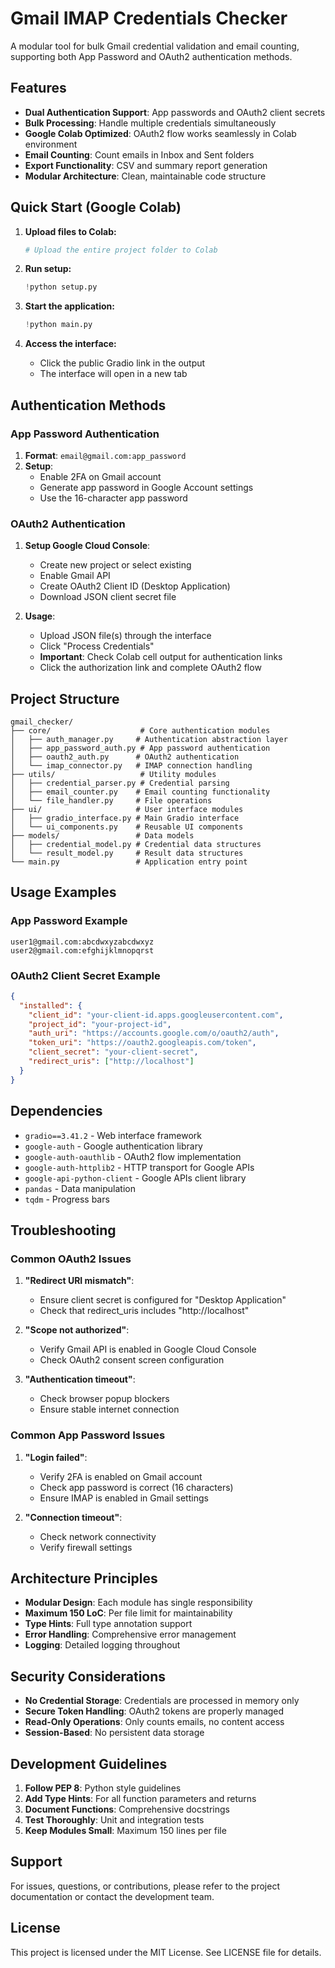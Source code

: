 # Gmail IMAP Credentials Checker

A modular tool for bulk Gmail credential validation and email counting, supporting both App Password and OAuth2 authentication methods.

## Features

- **Dual Authentication Support**: App passwords and OAuth2 client secrets
- **Bulk Processing**: Handle multiple credentials simultaneously
- **Google Colab Optimized**: OAuth2 flow works seamlessly in Colab environment
- **Email Counting**: Count emails in Inbox and Sent folders
- **Export Functionality**: CSV and summary report generation
- **Modular Architecture**: Clean, maintainable code structure

## Quick Start (Google Colab)

1. **Upload files to Colab:**
   ```python
   # Upload the entire project folder to Colab
   ```

2. **Run setup:**
   ```python
   !python setup.py
   ```

3. **Start the application:**
   ```python
   !python main.py
   ```

4. **Access the interface:**
   - Click the public Gradio link in the output
   - The interface will open in a new tab

## Authentication Methods

### App Password Authentication

1. **Format**: `email@gmail.com:app_password`
2. **Setup**:
   - Enable 2FA on Gmail account
   - Generate app password in Google Account settings
   - Use the 16-character app password

### OAuth2 Authentication

1. **Setup Google Cloud Console**:
   - Create new project or select existing
   - Enable Gmail API
   - Create OAuth2 Client ID (Desktop Application)
   - Download JSON client secret file

2. **Usage**:
   - Upload JSON file(s) through the interface
   - Click "Process Credentials"
   - **Important**: Check Colab cell output for authentication links
   - Click the authorization link and complete OAuth2 flow

## Project Structure

```
gmail_checker/
├── core/                    # Core authentication modules
│   ├── auth_manager.py     # Authentication abstraction layer
│   ├── app_password_auth.py # App password authentication
│   ├── oauth2_auth.py      # OAuth2 authentication
│   └── imap_connector.py   # IMAP connection handling
├── utils/                   # Utility modules
│   ├── credential_parser.py # Credential parsing
│   ├── email_counter.py    # Email counting functionality
│   └── file_handler.py     # File operations
├── ui/                     # User interface modules
│   ├── gradio_interface.py # Main Gradio interface
│   └── ui_components.py    # Reusable UI components
├── models/                 # Data models
│   ├── credential_model.py # Credential data structures
│   └── result_model.py     # Result data structures
└── main.py                 # Application entry point
```

## Usage Examples

### App Password Example
```
user1@gmail.com:abcdwxyzabcdwxyz
user2@gmail.com:efghijklmnopqrst
```

### OAuth2 Client Secret Example
```json
{
  "installed": {
    "client_id": "your-client-id.apps.googleusercontent.com",
    "project_id": "your-project-id",
    "auth_uri": "https://accounts.google.com/o/oauth2/auth",
    "token_uri": "https://oauth2.googleapis.com/token",
    "client_secret": "your-client-secret",
    "redirect_uris": ["http://localhost"]
  }
}
```

## Dependencies

- `gradio==3.41.2` - Web interface framework
- `google-auth` - Google authentication library
- `google-auth-oauthlib` - OAuth2 flow implementation
- `google-auth-httplib2` - HTTP transport for Google APIs
- `google-api-python-client` - Google APIs client library
- `pandas` - Data manipulation
- `tqdm` - Progress bars

## Troubleshooting

### Common OAuth2 Issues

1. **"Redirect URI mismatch"**:
   - Ensure client secret is configured for "Desktop Application"
   - Check that redirect_uris includes "http://localhost"

2. **"Scope not authorized"**:
   - Verify Gmail API is enabled in Google Cloud Console
   - Check OAuth2 consent screen configuration

3. **"Authentication timeout"**:
   - Check browser popup blockers
   - Ensure stable internet connection

### Common App Password Issues

1. **"Login failed"**:
   - Verify 2FA is enabled on Gmail account
   - Check app password is correct (16 characters)
   - Ensure IMAP is enabled in Gmail settings

2. **"Connection timeout"**:
   - Check network connectivity
   - Verify firewall settings

## Architecture Principles

- **Modular Design**: Each module has single responsibility
- **Maximum 150 LoC**: Per file limit for maintainability
- **Type Hints**: Full type annotation support
- **Error Handling**: Comprehensive error management
- **Logging**: Detailed logging throughout

## Security Considerations

- **No Credential Storage**: Credentials are processed in memory only
- **Secure Token Handling**: OAuth2 tokens are properly managed
- **Read-Only Operations**: Only counts emails, no content access
- **Session-Based**: No persistent data storage

## Development Guidelines

1. **Follow PEP 8**: Python style guidelines
2. **Add Type Hints**: For all function parameters and returns
3. **Document Functions**: Comprehensive docstrings
4. **Test Thoroughly**: Unit and integration tests
5. **Keep Modules Small**: Maximum 150 lines per file

## Support

For issues, questions, or contributions, please refer to the project documentation or contact the development team.

## License

This project is licensed under the MIT License. See LICENSE file for details.